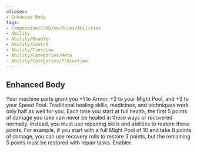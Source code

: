 ```yaml
---
aliases:
- Enhanced Body
tags:
- Compendium/CSRD/en/Rules/Abilities
- Ability
- Ability/Enabler
- Ability/Cost/0
- Ability/Tier/Low
- Ability/Categories/Meta
- Ability/Categories/Protection
---
```


  
## Enhanced Body  
Your machine parts grant you +1 to Armor, +3 to your Might Pool, and +3 to your Speed Pool. Traditional healing skills, medicines, and techniques work only half as well for you. Each time you start at full health, the first 5 points of damage you take can never be healed in these ways or recovered normally. Instead, you must use repairing skills and abilities to restore those points. For example, if you start with a full Might Pool of 10 and take 8 points of damage, you can use recovery rolls to restore 3 points, but the remaining 5 points must be restored with repair tasks. Enabler.
